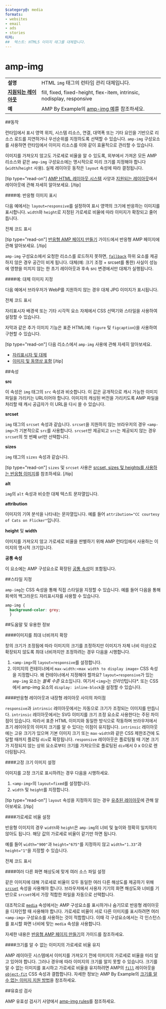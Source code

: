 ```yaml
---
$category@: media
formats:
- websites
- email
- ads
- stories
티저:
##  텍스트: HTML5 이미지 태그를 대체합니다.
---
```


<!--- Reformatted by Reftar! for AMP (go/reftar) on 2019-06-13 -->
<!---
       Copyright 2015 The AMP HTML Authors. All Rights Reserved.

       Apache 라이선스 버전 2.0(이하 '라이선스')에 따라 사용이 허가되었으므로, 라이선스를 준수하지 않는 경우 이 파일을 사용할 수 없습니다.
       라이선스의 사본은 다음에서 가져올 수 있습니다.

       http://www.apache.org/licenses/LICENSE-2.0

       해당 법률에 따라 요구되거나 서면으로 동의한 경우를 제외하고, 라이선스에 따라 배포된 소프트웨어는 어떠한 종류의 명시적 또는 묵시적 보증 또는 조건도 없이 '있는 그대로' 배포됩니다.
       라이선스의 허가 및 제한사항에 관한 구체적인 문구는 라이선스를 참조하시기 바랍니다.
  -->

# amp-img

<table>
  <tr>
    <td class="col-fourty"><strong>설명</strong></td>
    <td>HTML <code>img</code> 태그의 런타임 관리 대체입니다.</td>
  </tr>
  <tr>
    <td class="col-fourty"><strong><a href="https://www.ampproject.org/docs/guides/responsive/control_layout.html">지원되는 레이아웃</a></strong></td>
    <td>fill, fixed, fixed-height, flex-item, intrinsic, nodisplay, responsive</td>
  </tr>
  <tr>
    <td class="col-fourty"><strong>예</strong></td>
    <td>AMP By Example의 <a href="https://ampbyexample.com/components/amp-img/">amp-img 예</a>를 참조하세요.</td>
  </tr>
</table>


##동작

런타임에서 표시 영역 위치, 시스템 리소스, 연결, 대역폭 또는 기타 요인을 기반으로 리소스 로드를 지연하거나 우선순위를 지정하도록 선택할 수 있습니다. `amp-img` 구성요소를 사용하면 런타임에서 이미지 리소스를 이와 같이 효율적으로 관리할 수 있습니다.

이미지를 가져오지 않고도 가로세로 비율을 알 수 있도록, 외부에서 가져온 모든 AMP 리소스와 같은 `amp-img` 구성요소에는 명시적으로 미리 크기를 지정해야 합니다(`width`/`height` 사용). 실제 레이아웃 동작은 `layout` 속성에 따라 결정됩니다.

[tip type="read-on"]
[AMP HTML 레이아웃 시스템](https://github.com/ampproject/amphtml/blob/master/spec/amp-html-layout.md) 사양과 [지원되는 레이아웃](https://www.ampproject.org/docs/guides/responsive/control_layout.html#the-layout-attribute)에서 레이아웃에 관해 자세히 알아보세요.
[/tip]

####예: 반응형 이미지 표시

다음 예에서는 `layout=responsive`를 설정하여 표시 영역의 크기에 반응하는 이미지를 표시합니다.  `width`와 `height`로 지정된 가로세로 비율에 따라 이미지가 확장되고 줄어듭니다.

<div>
  <amp-iframe height="193" src="https://ampproject-b5f4c.firebaseapp.com/examples/ampimg.basic.embed.html" layout="fixed-height" sandbox="allow-scripts allow-forms allow-same-origin" resizable="">
    <div aria-label="더보기" overflow="" tabindex="0" role="button">전체 코드 표시</div>
    <div placeholder=""></div>
  </amp-iframe>
</div>

[tip type="read-on"]
[반응형 AMP 페이지 만들기](https://www.ampproject.org/docs/guides/responsive/responsive_design.html) 가이드에서 반응형 AMP 페이지에 관해 알아보세요.
[/tip]

`amp-img` 구성요소에서 요청한 리소스를 로드하지 못하면, [`fallback`](https://github.com/ampproject/amphtml/blob/master/spec/amp-html-layout.md#fallback) 하위 요소를 제공하지 않은 경우 공간이 비게 됩니다. 대체(예: 크기 조정 + srcset를 통한) 사실이 성능에 영향을 미치지 않는 한 초기 레이아웃과 후속 src 변경에서만 대체가 실행됩니다.

####예: 대체 이미지 지정

다음 예에서 브라우저가 WebP를 지원하지 않는 경우 대체 JPG 이미지가 표시됩니다.

<div>
  <amp-iframe height="271" src="https://ampproject-b5f4c.firebaseapp.com/examples/ampimg.fallback.embed.html" layout="fixed-height" sandbox="allow-scripts allow-forms allow-same-origin" resizable="">
    <div aria-label="더보기" overflow="" tabindex="0" role="button">전체 코드 표시</div>
    <div placeholder=""></div>
  </amp-iframe>
</div>

자리표시자 배경색 또는 기타 시각적 요소 자체에서 CSS 선택기와 스타일을 사용하여 설정할 수 있습니다.

자막과 같은 추가 이미지 기능은 표준 HTML(예: `figure` 및 `figcaption`)을 사용하여 구현할 수 있습니다.

[tip type="read-on"]
다음 리소스에서 `amp-img` 사용에 관해 자세히 알아보세요.

* [자리표시자 및 대체](https://www.ampproject.org/docs/design/responsive/placeholders)
* [이미지 및 동영상 포함](https://www.ampproject.org/docs/media/amp_replacements)
[/tip]

##속성

**src**

이 속성은 `img` 태그의 `src` 속성과 비슷합니다. 이 값은 공개적으로 캐시 가능한 이미지 파일을 가리키는 URL이어야 합니다. 이미지의 캐싱된 버전을 가리키도록 AMP 파일을 처리할 때 캐시 공급자가 이 URL을 다시 쓸 수 있습니다.

**srcset**

`img` 태그의 `srcset` 속성과 같습니다. `srcset`을 지원하지 않는 브라우저의 경우 `<amp-img>`가 기본적으로 `src`를 사용합니다. `srcset`만 제공되고 `src`는 제공되지 않는 경우 `srcset`의 첫 번째 url만 선택합니다.

**sizes**

`img` 태그의 `sizes` 속성과 같습니다.

[tip type="read-on"]
`sizes` 및 `srcset` 사용은 [srcset, sizes 및 heights를 사용하는 반응형 이미지](https://www.ampproject.org/docs/design/responsive/art_direction)를 참조하세요.
[/tip]

**alt**

`img`의 `alt` 속성과 비슷한 대체 텍스트 문자열입니다.

**attribution**

이미지의 기여 분석을 나타내는 문자열입니다. 예를 들어 `attribution="CC courtesy of Cats on Flicker"`입니다.

**height** 및 **width**

이미지를 가져오지 않고 가로세로 비율을 판별하기 위해 AMP 런타임에서 사용하는 이미지의 명시적 크기입니다.

**공통 속성**

이 요소에는 AMP 구성요소로 확장된 [공통 속성](https://www.ampproject.org/docs/reference/common_attributes)이 포함됩니다.

##스타일 지정

`amp-img`는 CSS 속성을 통해 직접 스타일을 지정할 수 있습니다. 예를 들어 다음을 통해
회색의 백그라운드 자리표시자를 사용할 수 있습니다.

```css
amp-img {
  background-color: grey;
  }
```

##도움말 및 유용한 정보

####이미지를 최대 너비까지 확장

창의 크기가 조정됨에 따라 이미지의 크기를 조정하지만 이미지가 자체 너비 이상으로 확장되지 않도록 최대 너비까지만 조정하려는 경우 다음을 시행합니다.

1. `<amp-img>`의 `layout=responsive`를 설정합니다.
1. 이미지의 컨테이너에서 `max-width:<max width to display image>` CSS 속성을 지정합니다.  왜 컨테이너에서 지정해야 할까요?  `layout=responsive`가 있는 `amp-img` 요소는 *블록 수준* 요소입니다. 여기서 `<img>`는 *인라인*입니다*. 또는 CSS에서 amp-img 요소의 `display: inline-block`을 설정할 수 있습니다.

####반응형 레이아웃과 내장형 레이아웃 사이의 차이점

`responsive`과 `intrinsic` 레이아웃에서는 자동으로 크기가 조정되는 이미지를 만듭니다.  `intrinsic` 레이아웃에서는 SVG 이미지를 크기 조정 요소로 사용한다는 주된 차이점이 있습니다.  따라서 표준 HTML 이미지와 동일한 방식으로 작동하며 브라우저에서 초기 레이아웃의 이미지 크기를 알 수 있다는 이점이 유지됩니다. `intrinsic` 레이아웃에는 고유 크기가 있으며 기본 이미지 크기 또는 `max-width`와 같은 CSS 제한조건에 도달할 때까지 플로팅 `div`로 확장됩니다. `responsive` 레이아웃은 플로팅될 때 기본 크기가 지정되지 않는 상위 요소로부터 크기를 가져오므로 플로팅된 `div`에서 0 x 0으로 렌더링됩니다.

####고정 크기 이미지 설정

이미지를 고정 크기로 표시하려는 경우 다음을 시행하세요.

1. `<amp-img>`의 `layout=fixed`를 설정합니다.
1. `width` 및 `height`를 지정합니다.

[tip type="read-on"]
`layout` 속성을 지정하지 않는 경우 [유추된 레이아웃](https://www.ampproject.org/docs/design/responsive/control_layout#what-if-the-layout-attribute-isn%E2%80%99t-specified?)에 관해 알아보세요.
[/tip]

####가로세로 비율 설정

반응형 이미지의 경우 `width`와 `height`은 `amp-img`의 너비 및 높이와 정확히 일치하지 않아도 됩니다. 해당 값의 가로세로 비율이 같기만 하면 됩니다.

예를 들어 `width="900"`과 `height="675"`를 지정하지 않고 `width="1.33"`과 `height="1"`을 지정할 수 있습니다.

<div>
  <amp-iframe height="193" src="https://ampproject-b5f4c.firebaseapp.com/examples/ampimg.aspectratio.embed.html" layout="fixed-height" sandbox="allow-scripts allow-forms allow-same-origin" resizable="">
    <div aria-label="더보기" overflow="" tabindex="0" role="button">전체 코드 표시</div>
    <div placeholder=""></div>
  </amp-iframe>
</div>

####여러 다른 화면 해상도에 맞게 여러 소스 파일 설정

같은 이미지에 대해 가로세로 비율이 모두 동일한 여러 다른 해상도를 제공하기 위해 [`srcset`](#attributes) 속성을 사용해야 합니다. 브라우저에서 사용자 기기의 화면 해상도와 너비를 기반으로 `srcset`에서 가장 적합한 파일을 자동으로 선택합니다.

대조적으로 [`media`](https://www.ampproject.org/docs/reference/common_attributes#media) 속성에서는 AMP 구성요소를 표시하거나 숨기므로 반응형 레이아웃을 디자인할 때 사용해야 합니다. 가로세로 비율이 서로 다른 이미지를 표시하려면 여러 `<amp-img>` 구성요소를 사용하는 것이 적합합니다. 이때 각 구성요소에서는 각 인스턴스를 표시할 화면 너비에 맞는 `media` 속성을 사용합니다.

자세한 내용은 [반응형 AMP 페이지 만들기](https://www.ampproject.org/docs/design/responsive/responsive_design#displaying-responsive-images)의 가이드를 참조하세요.

####크기를 알 수 없는 이미지의 가로세로 비율 유지

AMP 레이아웃 시스템에서 이미지를 가져오기 전에 이미지의 가로세로 비율을 미리 알고 있어야 합니다. 그러나 경우에 따라 이미지의 크기를 알지 못할 수 있습니다. 크기를 알 수 없는 이미지를 표시하고 가로세로 비율을 유지하려면 AMP의 [`fill`](https://www.ampproject.org/docs/design/responsive/control_layout#the-layout-attribute) 레이아웃을 [`object-fit`](https://css-tricks.com/almanac/properties/o/object-fit/) CSS 속성과 결합합니다. 자세한 정보는 AMP By Example의 [크기를 알 수 없는 이미지 지원 방법](https://ampbyexample.com/advanced/how_to_support_images_with_unknown_dimensions)을 참조하세요.

##유효성 검사

AMP 유효성 검사기 사양에서 [amp-img rules](https://github.com/ampproject/amphtml/blob/master/validator/validator-main.protoascii)를 참조하세요.
